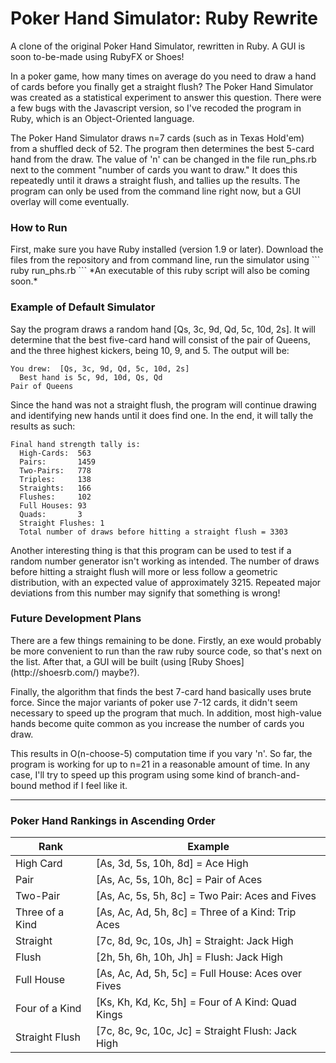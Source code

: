 # Poker Hand Simulator: Ruby Rewrite
A clone of the original Poker Hand Simulator, rewritten in Ruby. A GUI is soon to-be-made using RubyFX or Shoes!

In a poker game, how many times on average do you need to draw a hand of cards before you finally get a straight flush? The Poker Hand Simulator was created as a statistical experiment to answer this question. There were a few bugs with the Javascript
version, so I've recoded the program in Ruby, which is an Object-Oriented language.

The Poker Hand Simulator draws n=7 cards (such as in Texas Hold'em) from a shuffled deck of 52. The program then determines the best 5-card hand from the draw. The value of 'n' can be changed in the file run_phs.rb next to the comment "number of cards you want to draw."
It does this repeatedly until it draws a straight flush, and tallies up the results. The program can only
be used from the command line right now, but a GUI overlay will come eventually.

<h3> How to Run </h3>
First, make sure you have Ruby installed (version 1.9 or later). Download the files from the repository and from command line,
run the simulator using
```
ruby run_phs.rb
```
*An executable of this ruby script will also be coming soon.*

<h3> Example of Default Simulator </h3>

Say the program draws a random hand [Qs, 3c, 9d, Qd, 5c, 10d, 2s]. It will determine that the best five-card hand will consist
of the pair of Queens, and the three highest kickers, being 10, 9, and 5. The output will be:
```
You drew:  [Qs, 3c, 9d, Qd, 5c, 10d, 2s]
  Best hand is 5c, 9d, 10d, Qs, Qd
Pair of Queens
```
Since the hand was not a straight flush, the program will continue drawing and identifying new hands until it does find one. In the end, it will tally the results as such:
```
Final hand strength tally is:
  High-Cards:  563
  Pairs:       1459
  Two-Pairs:   778
  Triples:     138
  Straights:   166
  Flushes:     102
  Full Houses: 93
  Quads:       3
  Straight Flushes: 1
  Total number of draws before hitting a straight flush = 3303 
```
Another interesting thing is that this program can be used to test if a random number generator isn't working as intended. The number of draws before hitting a straight flush will more or less follow a geometric distribution, with an expected value of approximately 3215. Repeated major deviations from this number may signify that something is wrong!

<h3> Future Development Plans </h3>
There are a few things remaining to be done. Firstly, an exe would probably be more convenient to run than the raw ruby source code,
so that's next on the list. After that, a GUI will be built (using [Ruby Shoes](http://shoesrb.com/) maybe?).

Finally, the algorithm that finds the best 7-card hand basically uses brute force. Since the major variants of poker use 7-12
cards, it didn't seem necessary to speed up the program that much. In addition, most high-value hands become quite common as you increase
the number of cards you draw.

This results in O(n-choose-5) computation time if you vary 'n'. So far, the program is working for up to n=21 in a reasonable amount of time.
In any case, I'll try to speed up this program using some kind of branch-and-bound method if I feel like it.

----------------------------------------------------------------------------------------------------------------------------

<h3> Poker Hand Rankings in Ascending Order </h3>

| Rank | Example |
|------|---------|
|High Card| [As, 3d, 5s, 10h, 8d] = Ace High|
|Pair| [As, Ac, 5s, 10h, 8c] = Pair of Aces|
|Two-Pair| [As, Ac, 5s, 5h, 8c] = Two Pair: Aces and Fives|
|Three of a Kind| [As, Ac, Ad, 5h, 8c] = Three of a Kind: Trip Aces|
|Straight| [7c, 8d, 9c, 10s, Jh] = Straight: Jack High|
|Flush| [2h, 5h, 6h, 10h, Jh] = Flush: Jack High|
|Full House| [As, Ac, Ad, 5h, 5c] = Full House: Aces over Fives|
|Four of a Kind| [Ks, Kh, Kd, Kc, 5h] = Four of A Kind: Quad Kings|
|Straight Flush| [7c, 8c, 9c, 10c, Jc] = Straight Flush: Jack High|
